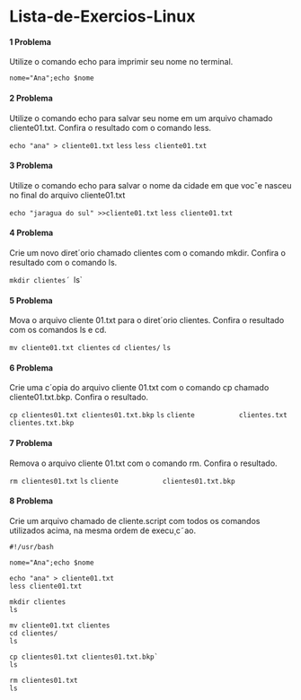 # Lista-de-Exercios-Linux

#### **1 Problema**
Utilize o comando echo para imprimir seu nome no terminal.

  `nome="Ana";echo $nome`

#### **2 Problema**
Utilize o comando echo para salvar seu nome em um arquivo chamado cliente01.txt.
Confira o resultado com o comando less.

  `echo "ana" > cliente01.txt`
  `less`
  `less cliente01.txt`

#### **3 Problema**
Utilize o comando echo para salvar o nome da cidade em que vocˆe nasceu no
final do arquivo cliente01.txt

  `echo "jaragua do sul" >>cliente01.txt`
  `less cliente01.txt`
  
#### **4 Problema**
Crie um novo diret´orio chamado clientes com o comando mkdir. Confira o
resultado com o comando ls.

  `mkdir clientes´
  `ls`
  
#### **5 Problema**
Mova o arquivo cliente 01.txt para o diret´orio clientes. Confira o resultado com
os comandos ls e cd.

  `mv cliente01.txt clientes`
  `cd clientes/`
  `ls`

#### **6 Problema**
Crie uma c´opia do arquivo cliente 01.txt com o comando cp chamado cliente01.txt.bkp.
Confira o resultado.

`cp clientes01.txt clientes01.txt.bkp`
`ls`
`cliente           clientes.txt      clientes.txt.bkp`

#### **7 Problema**
Remova o arquivo cliente 01.txt com o comando rm. Confira o resultado.

  `rm clientes01.txt`
  `ls`
  `cliente           clientes01.txt.bkp`
  
#### **8 Problema**
Crie um arquivo chamado de cliente.script com todos os comandos utilizados
acima, na mesma ordem de execu¸c˜ao.
  
    #!/usr/bash

    nome="Ana";echo $nome

    echo "ana" > cliente01.txt
    less cliente01.txt

    mkdir clientes
    ls

    mv cliente01.txt clientes
    cd clientes/
    ls

    cp clientes01.txt clientes01.txt.bkp`
    ls

    rm clientes01.txt
    ls

  

